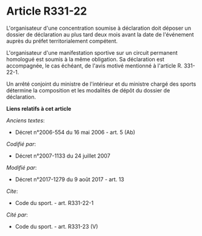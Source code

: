 # Article R331-22

L'organisateur d'une concentration soumise à déclaration doit déposer un dossier de déclaration au plus tard deux mois avant
la date de l'événement auprès du préfet territorialement compétent.

L'organisateur d'une manifestation sportive sur un circuit permanent homologué est soumis à la même obligation. Sa
déclaration est accompagnée, le cas échéant, de l'avis motivé mentionné à l'article R. 331-22-1.

Un arrêté conjoint du ministre de l'intérieur et du ministre chargé des sports détermine la composition et les modalités de
dépôt du dossier de déclaration.

**Liens relatifs à cet article**

_Anciens textes_:

  - Décret n°2006-554 du 16 mai 2006 - art. 5 (Ab)

_Codifié par_:

  - Décret n°2007-1133 du 24 juillet 2007

_Modifié par_:

  - Décret n°2017-1279 du 9 août 2017 - art. 13

_Cite_:

  - Code du sport. - art. R331-22-1

_Cité par_:

  - Code du sport. - art. R331-23 (V)

